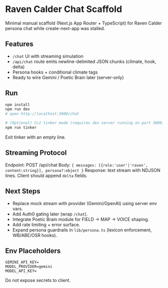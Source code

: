 # Raven Calder Chat Scaffold

Minimal manual scaffold (Next.js App Router + TypeScript) for Raven Calder persona chat while create-next-app was stalled.

## Features
- `/chat` UI with streaming simulation
- `/api/chat` route emits newline-delimited JSON chunks (climate, hook, delta)
- Persona hooks + conditional climate tags
- Ready to wire Gemini / Poetic Brain later (server-only)

## Run
```bash
npm install
npm run dev
# open http://localhost:3000/chat

# (Optional) CLI tinker mode (requires dev server running on port 3000)
npm run tinker
```
Exit tinker with an empty line.

## Streaming Protocol
Endpoint: POST /api/chat
Body: `{ messages: [{role:'user'|'raven', content:string}], persona?:object }`
Response: text stream with NDJSON lines. Client should append `delta` fields.

## Next Steps
- Replace mock stream with provider (Gemini/OpenAI) using server env vars.
- Add Auth0 gating later (wrap `/chat`).
- Integrate Poetic Brain module for FIELD → MAP → VOICE shaping.
- Add rate limiting + error surface.
 - Expand persona guardrails in `lib/persona.ts` (lexicon enforcement, WB/ABE/OSR hooks).

## Env Placeholders
```
GEMINI_API_KEY=
MODEL_PROVIDER=gemini
MODEL_API_KEY=
```
Do not expose secrets to client.
